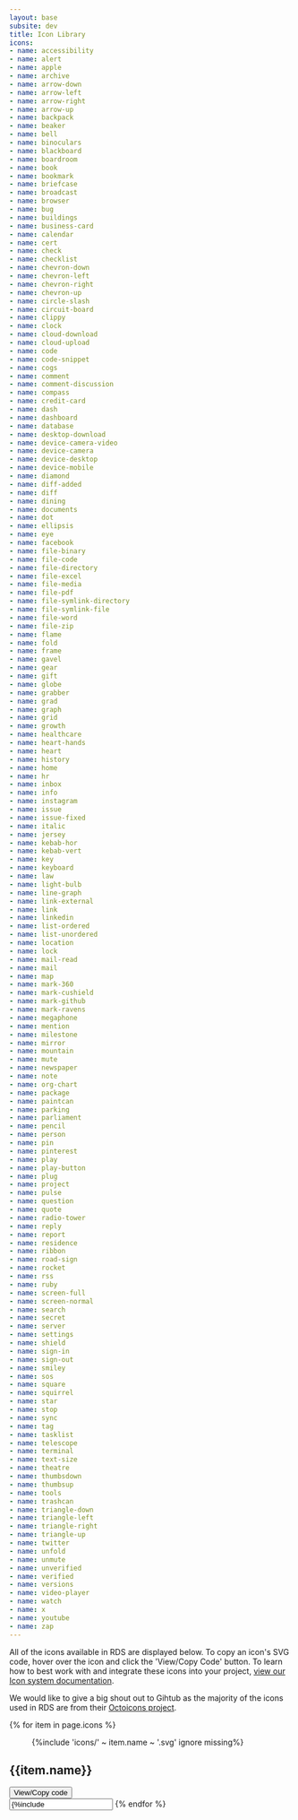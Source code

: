 ```yaml
---
layout: base
subsite: dev
title: Icon Library
icons:
- name: accessibility
- name: alert
- name: apple
- name: archive
- name: arrow-down
- name: arrow-left
- name: arrow-right
- name: arrow-up
- name: backpack
- name: beaker
- name: bell
- name: binoculars
- name: blackboard
- name: boardroom
- name: book
- name: bookmark
- name: briefcase
- name: broadcast
- name: browser
- name: bug
- name: buildings
- name: business-card
- name: calendar
- name: cert
- name: check
- name: checklist
- name: chevron-down
- name: chevron-left
- name: chevron-right
- name: chevron-up
- name: circle-slash
- name: circuit-board
- name: clippy
- name: clock
- name: cloud-download
- name: cloud-upload
- name: code
- name: code-snippet
- name: cogs
- name: comment
- name: comment-discussion
- name: compass
- name: credit-card
- name: dash
- name: dashboard
- name: database
- name: desktop-download
- name: device-camera-video
- name: device-camera
- name: device-desktop
- name: device-mobile
- name: diamond
- name: diff-added
- name: diff
- name: dining
- name: documents
- name: dot
- name: ellipsis
- name: eye
- name: facebook
- name: file-binary
- name: file-code
- name: file-directory
- name: file-excel
- name: file-media
- name: file-pdf
- name: file-symlink-directory
- name: file-symlink-file
- name: file-word
- name: file-zip
- name: flame
- name: fold
- name: frame
- name: gavel
- name: gear
- name: gift
- name: globe
- name: grabber
- name: grad
- name: graph
- name: grid
- name: growth
- name: healthcare
- name: heart-hands
- name: heart
- name: history
- name: home
- name: hr
- name: inbox
- name: info
- name: instagram
- name: issue
- name: issue-fixed
- name: italic
- name: jersey
- name: kebab-hor
- name: kebab-vert
- name: key
- name: keyboard
- name: law
- name: light-bulb
- name: line-graph
- name: link-external
- name: link
- name: linkedin
- name: list-ordered
- name: list-unordered
- name: location
- name: lock
- name: mail-read
- name: mail
- name: map
- name: mark-360
- name: mark-cushield
- name: mark-github
- name: mark-ravens
- name: megaphone
- name: mention
- name: milestone
- name: mirror
- name: mountain
- name: mute
- name: newspaper
- name: note
- name: org-chart
- name: package
- name: paintcan
- name: parking
- name: parliament
- name: pencil
- name: person
- name: pin
- name: pinterest
- name: play
- name: play-button
- name: plug
- name: project
- name: pulse
- name: question
- name: quote
- name: radio-tower
- name: reply
- name: report
- name: residence
- name: ribbon
- name: road-sign
- name: rocket
- name: rss
- name: ruby
- name: screen-full
- name: screen-normal
- name: search
- name: secret
- name: server
- name: settings
- name: shield
- name: sign-in
- name: sign-out
- name: smiley
- name: sos
- name: square
- name: squirrel
- name: star
- name: stop
- name: sync
- name: tag
- name: tasklist
- name: telescope
- name: terminal
- name: text-size
- name: theatre
- name: thumbsdown
- name: thumbsup
- name: tools
- name: trashcan
- name: triangle-down
- name: triangle-left
- name: triangle-right
- name: triangle-up
- name: twitter
- name: unfold
- name: unmute
- name: unverified
- name: verified
- name: versions
- name: video-player
- name: watch
- name: x
- name: youtube
- name: zap
---
```

<div class="u-block u-block--white u-block--s">
<div class="b-content"><p>
All of the icons available in RDS are displayed below. To copy an icon's SVG code, hover over the icon and click the 'View/Copy Code' button. To learn how to best work with and integrate these icons into your project, <a href="/docs/dev/understanding-rds/icon-system/">view our Icon system documentation</a>.
 <p>We would like to give a big shout out to Gihtub as the majority of the icons used in RDS are from their <a href="https://octicons.github.com">Octoicons project</a>.
</p></div>
</div>
<div class="u-block u-block--white u-block--m">
    <div class="b-cardgrid u-grid u-grid--4">
    {% for item in page.icons %}
        <div class="c-cardlabel">
              <div class="cardlabel__content">
                <figure>
                    {%include 'icons/' ~ item.name ~ '.svg' ignore missing%}
                </figure>
                <div class="cardlabel__label">
                    <h2>{{item.name}}</h2>
                    <button class="c-buttoncta" onclick="copySVG('{{loop.index}}')"> View/Copy code</button>
                </div>
              </div>
        </div><input class="u-visually-hidden" id="svgcode{{loop.index}}"type="text" value='{%include 'icons/' ~ item.name ~ '.svg' ignore missing%}'>
    {% endfor %}
    </div>
</div>

<script>
function copySVG(a) {
	/* Get the text field */
	let copyText = document.getElementById('svgcode'+ a);
	/* Select the text field */
	copyText.select();
	/* Copy the text inside the text field */
	document.execCommand('copy');
	/* Alert the copied text */
	alert('The SVG code below has been copied to your clipboard:\n\n' + copyText.value);
}
</script>
